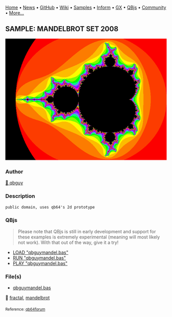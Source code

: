 [Home](https://qb64.com) • [News](../../news.md) • [GitHub](https://github.com/QB64Official/qb64) • [Wiki](https://github.com/QB64Official/qb64/wiki) • [Samples](../../samples.md) • [Inform](../../inform.md) • [GX](../../gx.md) • [QBjs](../../qbjs.md) • [Community](../../community.md) • [More...](../../more.md)

## SAMPLE: MANDELBROT SET 2008

![qbguymandel.png](img/qbguymandel.png)

### Author

[🐝 qbguy](../qbguy.md) 

### Description

```text
public domain, uses qb64's 2d prototype
```

### QBjs

> Please note that QBjs is still in early development and support for these examples is extremely experimental (meaning will most likely not work). With that out of the way, give it a try!

* [LOAD "qbguymandel.bas"](https://v6p9d9t4.ssl.hwcdn.net/html/5963335/index.html?src=https://qb64.com/samples/mandelbrot-set-2008/src/qbguymandel.bas)
* [RUN "qbguymandel.bas"](https://v6p9d9t4.ssl.hwcdn.net/html/5963335/index.html?mode=auto&src=https://qb64.com/samples/mandelbrot-set-2008/src/qbguymandel.bas)
* [PLAY "qbguymandel.bas"](https://v6p9d9t4.ssl.hwcdn.net/html/5963335/index.html?mode=play&src=https://qb64.com/samples/mandelbrot-set-2008/src/qbguymandel.bas)

### File(s)

* [qbguymandel.bas](src/qbguymandel.bas)

🔗 [fractal](../fractal.md), [mandelbrot](../mandelbrot.md)


<sub>Reference: [qb64forum](https://qb64forum.alephc.xyz/index.php?topic=186.0) </sub>
